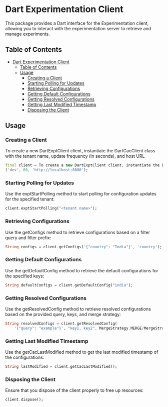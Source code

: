 # Dart Experimentation Client

This package provides a Dart interface for the Experimentation client, allowing you to interact with the experimentation server to retrieve and manage experiments.

## Table of Contents
- [Dart Experimentation Client](#dart-experimentation-client)
  - [Table of Contents](#table-of-contents)
  - [Usage](#usage)
    - [Creating a Client](#creating-a-client)
    - [Starting Polling for Updates](#starting-polling-for-updates)
    - [Retrieving Configurations](#retrieving-configurations)
    - [Getting Default Configurations](#getting-default-configurations)
    - [Getting Resolved Configurations](#getting-resolved-configurations)
    - [Getting Last Modified Timestamp](#getting-last-modified-timestamp)
    - [Disposing the Client](#disposing-the-client)

## Usage

### Creating a Client
To create a new DartExptClient client, instantiate the DartCacClient class with the tenant name, update frequency (in seconds), and host URL

```dart
final client = To create a new DartExptClient client, instantiate the DartCacClient class with the tenant name, update frequency (in seconds), and host URL
('dev', 60, 'http://localhost:8080');
```

### Starting Polling for Updates
Use the exptStartPolling method to start polling for configuration updates for the specified tenant:

```dart
client.exptStartPolling("<tenant name>");
```

### Retrieving Configurations
Use the getConfigs method to retrieve configurations based on a filter query and filter prefix:
```dart
String configs = client.getConfigs('{"country": "India"}', 'country');
```

### Getting Default Configurations
Use the getDefaultConfig method to retrieve the default configurations for the specified keys:

```dart
String defaultConfigs = client.getDefaultConfig("india");
```

### Getting Resolved Configurations
Use the getResolvedConfig method to retrieve resolved configurations based on the provided query, keys, and merge strategy:


```dart
String resolvedConfigs = client.getResolvedConfig(
    '{"query": "example"}', "key1, key2", MergeStrategy.MERGE/MergeStrategy.REPLACE);
```


### Getting Last Modified Timestamp
Use the getCacLastModified method to get the last modified timestamp of the configurations:

```dart
String lastModified = client.getCacLastModified();
```

### Disposing the Client
Ensure that you dispose of the client properly to free up resources:
```dart
client.dispose();
```
